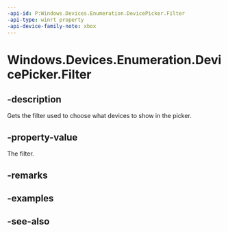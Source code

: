 ```yaml
---
-api-id: P:Windows.Devices.Enumeration.DevicePicker.Filter
-api-type: winrt property
-api-device-family-note: xbox
---
```


<!-- Property syntax
public Windows.Devices.Enumeration.DevicePickerFilter Filter { get; }
-->

# Windows.Devices.Enumeration.DevicePicker.Filter

## -description
Gets the filter used to choose what devices to show in the picker.

## -property-value
The filter.

## -remarks

## -examples

## -see-also

